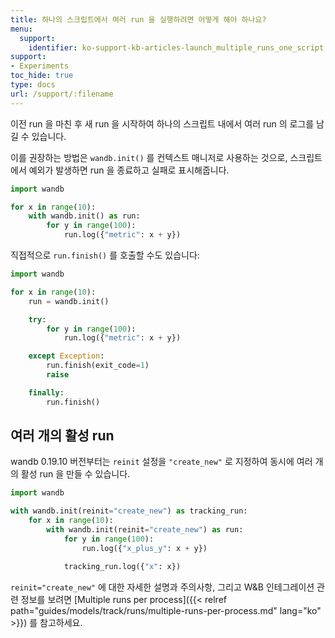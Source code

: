 ```yaml
---
title: 하나의 스크립트에서 여러 run 을 실행하려면 어떻게 해야 하나요?
menu:
  support:
    identifier: ko-support-kb-articles-launch_multiple_runs_one_script
support:
- Experiments
toc_hide: true
type: docs
url: /support/:filename
---
```


이전 run 을 마친 후 새 run 을 시작하여 하나의 스크립트 내에서 여러 run 의 로그를 남길 수 있습니다.

이를 권장하는 방법은 `wandb.init()` 를 컨텍스트 매니저로 사용하는 것으로, 스크립트에서 예외가 발생하면 run 을 종료하고 실패로 표시해줍니다.

```python
import wandb

for x in range(10):
    with wandb.init() as run:
        for y in range(100):
            run.log({"metric": x + y})
```

직접적으로 `run.finish()` 를 호출할 수도 있습니다:

```python
import wandb

for x in range(10):
    run = wandb.init()

    try:
        for y in range(100):
            run.log({"metric": x + y})

    except Exception:
        run.finish(exit_code=1)
        raise

    finally:
        run.finish()
```

## 여러 개의 활성 run

wandb 0.19.10 버전부터는 `reinit` 설정을 `"create_new"` 로 지정하여 동시에 여러 개의 활성 run 을 만들 수 있습니다.

```python
import wandb

with wandb.init(reinit="create_new") as tracking_run:
    for x in range(10):
        with wandb.init(reinit="create_new") as run:
            for y in range(100):
                run.log({"x_plus_y": x + y})

            tracking_run.log({"x": x})
```

`reinit="create_new"` 에 대한 자세한 설명과 주의사항, 그리고 W&B 인테그레이션 관련 정보를 보려면 [Multiple runs per process]({{< relref path="guides/models/track/runs/multiple-runs-per-process.md" lang="ko" >}}) 를 참고하세요.
